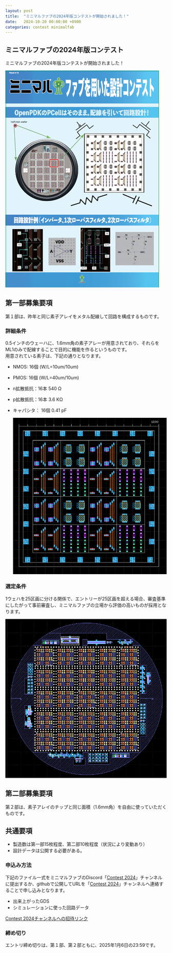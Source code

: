 ```yaml
---
layout: post
title:  "ミニマルファブの2024年版コンテストが開始されました！"
date:   2024-10-20 00:00:00 +0900
categories: contest minimalfab
---
```

## ミニマルファブの2024年版コンテスト
ミニマルファブの2024年版コンテストが開始されました！  

  ![ミニマルファブコンテストポスター](/assets/images/contest/minimalfab_2024.png)  


## 第一部募集要項
第１部は、昨年と同じ素子アレイをメタル配線して回路を構成するものです。

### 詳細条件
0.5インチのウェーハに、1.6mm角の素子アレーが用意されており、それらをML1のみで配線することで目的に機能を作るというものです。  
用意されている素子は、下記の通りとなります。  
- NMOS: 16個 (W/L=10um/10um)
- PMOS: 16個 (W/L=40um/10um)
- n拡散抵抗：16本 540 Ω
- p拡散抵抗：16本 3.6 KΩ
- キャパシタ： 16個 0.41 pF

  ![ミニマルファブコンテストフレーム](/assets/images/contest/minimalfab_2024_frame.png)  

### 選定条件
1ウェハを25区画に分ける関係で、エントリーが25区画を超える場合、審査基準にしたがって事前審査し、ミニマルファブの立場から評価の高いものが採用となります。

  ![ミニマルファブコンテストウェハー](/assets/images/contest/minimalfab_2024_wafer.png)  


## 第二部募集要項
第２部は、素子アレイのチップと同じ面積（1.6mm角）を自由に使っていただくものです。


## 共通要項
- 製造数は第一部15枚程度、第二部10枚程度（状況により変動あり）
- 設計データは公開する必要がある。

### 申込み方法
下記のファイル一式をミニマルファブのDiscord「[Contest 2024](https://discord.gg/8sNYuZGBwj)」チャンネルに提出するか、githubで公開してURLを「[Contest 2024](https://discord.gg/8sNYuZGBwj)」チャンネルへ連絡することで申し込みとなります。

- 出来上がったGDS
- シミュレーションに使った回路データ

[Contest 2024チャンネルへの招待リンク](https://discord.gg/8sNYuZGBwj)

### 締め切り
エントリ締め切りは、第１部、第２部ともに、2025年1月6日の23:59です。

